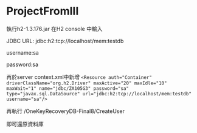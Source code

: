 # ProjectFromIII

執行h2-1.3.176.jar 
在H2 console 中輸入

JDBC URL: jdbc:h2:tcp://localhost/mem:testdb 

username:sa

password:sa 

再於server context.xml中新增
`<Resource auth="Container" driverClassName="org.h2.Driver" maxActive="20" maxIdle="10" maxWait="1" name="jdbc/ZA105G3" password="sa" type="javax.sql.DataSource" url="jdbc:h2:tcp://localhost/mem:testdb" username="sa"/>`

再執行
/OneKeyRecoveryDB-Final8/CreateUser 

即可還原資料庫
